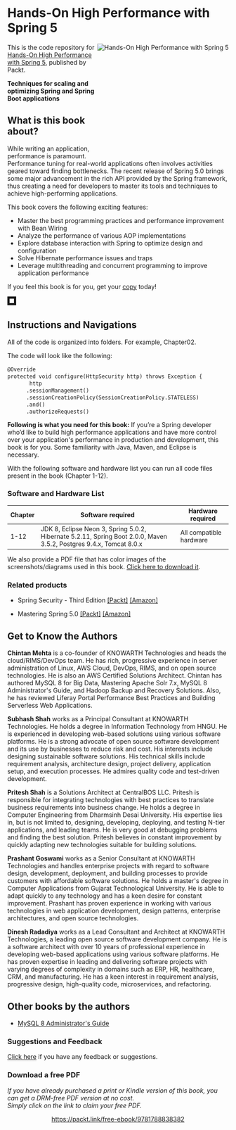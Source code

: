 


# Hands-On High Performance with Spring 5

<a href="https://www.packtpub.com/application-development/hands-high-performance-spring?utm_source=github&utm_medium=repository&utm_campaign=9781788838382"><img src="https://raw.githubusercontent.com/PacktPublishing/Hands-On-High-Performance-with-Spring-5/master/cover.png" alt="Hands-On High Performance with Spring 5" height="256px" align="right"></a>

This is the code repository for [Hands-On High Performance with Spring 5](https://www.packtpub.com/application-development/hands-high-performance-spring?utm_source=github&utm_medium=repository&utm_campaign=9781788838382), published by Packt.

**Techniques for scaling and optimizing Spring and Spring Boot applications**

## What is this book about?
While writing an application, performance is paramount. Performance tuning for real-world applications often involves activities geared toward finding bottlenecks. The recent release of Spring 5.0 brings some major advancement in the rich API provided by the Spring framework, thus creating a need for developers to master its tools and techniques to achieve high-performing applications.

This book covers the following exciting features:
* Master the best programming practices and performance improvement with Bean Wiring
* Analyze the performance of various AOP implementations
* Explore database interaction with Spring to optimize design and configuration
* Solve Hibernate performance issues and traps
* Leverage multithreading and concurrent programming to improve application performance

If you feel this book is for you, get your [copy](https://www.amazon.com/dp/1788838386) today!

<a href="https://www.packtpub.com/?utm_source=github&utm_medium=banner&utm_campaign=GitHubBanner"><img src="https://raw.githubusercontent.com/PacktPublishing/GitHub/master/GitHub.png" 
alt="https://www.packtpub.com/" border="5" /></a>


## Instructions and Navigations
All of the code is organized into folders. For example, Chapter02.

The code will look like the following:
```
@Override
protected void configure(HttpSecurity http) throws Exception {
       http
      .sessionManagement()
      .sessionCreationPolicy(SessionCreationPolicy.STATELESS)
      .and()
      .authorizeRequests()
```

**Following is what you need for this book:**
If you’re a Spring developer who’d like to build high performance applications and have more control over your application's performance in production and development, this book is for you. Some familiarity with Java, Maven, and Eclipse is necessary.	

With the following software and hardware list you can run all code files present in the book (Chapter 1-12).

### Software and Hardware List

| Chapter  | Software required                   | Hardware required                        |
| -------- | ------------------------------------| -----------------------------------|
| 1-12        | JDK 8, Eclipse Neon 3, Spring 5.0.2, Hibernate 5.2.11, Spring Boot 2.0.0, Maven 3.5.2, Postgres 9.4.x, Tomcat 8.0.x| All compatible hardware |


We also provide a PDF file that has color images of the screenshots/diagrams used in this book. [Click here to download it](https://www.packtpub.com/sites/default/files/downloads/HandsOnHighPerformancewithSpring5_ColorImages.pdf).

### Related products <Paste books from the Other books you may enjoy section>
* Spring Security - Third Edition [[Packt]](https://www.packtpub.com/application-development/spring-security-third-edition?utm_source=github&utm_medium=repository&utm_campaign=9781787129511) [[Amazon]](https://www.amazon.com/dp/1787129519)

* Mastering Spring 5.0 [[Packt]](https://www.packtpub.com/application-development/mastering-spring-50?utm_source=github&utm_medium=repository&utm_campaign=9781787123175) [[Amazon]](https://www.amazon.com/dp/1787123170)

## Get to Know the Authors
**Chintan Mehta**
is a co-founder of KNOWARTH Technologies and heads the cloud/RIMS/DevOps team. He has rich, progressive experience in server administration of Linux, AWS Cloud, DevOps, RIMS, and on open source technologies. He is also an AWS Certified Solutions Architect. Chintan has authored MySQL 8 for Big Data, Mastering Apache Solr 7.x, MySQL 8 Administrator's Guide, and Hadoop Backup and Recovery Solutions. Also, he has reviewed Liferay Portal Performance Best Practices and Building Serverless Web Applications.

**Subhash Shah**
works as a Principal Consultant at KNOWARTH Technologies. He holds a degree in Information Technology from HNGU. He is experienced in developing web-based solutions using various software platforms. He is a strong advocate of open source software development and its use by businesses to reduce risk and cost. His interests include designing sustainable software solutions. His technical skills include requirement analysis, architecture design, project delivery, application setup, and execution processes. He admires quality code and test-driven development.

**Pritesh Shah**
is a Solutions Architect at CentralBOS LLC. Pritesh is responsible for integrating technologies with best practices to translate business requirements into business change. He holds a degree in Computer Engineering from Dharmsinh Desai University. His expertise lies in, but is not limited to, designing, developing, deploying, and testing N-tier applications, and leading teams. He is very good at debugging problems and finding the best solution. Pritesh believes in constant improvement by quickly adapting new technologies suitable for building solutions.

**Prashant Goswami**
works as a Senior Consultant at KNOWARTH Technologies and handles enterprise projects with regard to software design, development, deployment, and building processes to provide customers with affordable software solutions. He holds a master's degree in Computer Applications from Gujarat Technological University. He is able to adapt quickly to any technology and has a keen desire for constant improvement. Prashant has proven experience in working with various technologies in web application development, design patterns, enterprise architectures, and open source technologies.

**Dinesh Radadiya**
works as a Lead Consultant and Architect at KNOWARTH Technologies, a leading open source software development company. He is a software architect with over 10 years of professional experience in developing web-based applications using various software platforms. He has proven expertise in leading and delivering software projects with varying degrees of complexity in domains such as ERP, HR, healthcare, CRM, and manufacturing. He has a keen interest in requirement analysis, progressive design, high-quality code, microservices, and refactoring.


## Other books by the authors
* [MySQL 8 Administrator's Guide](https://www.packtpub.com/big-data-and-business-intelligence/mysql-8-administrator%E2%80%99s-guide?utm_source=github&utm_medium=repository&utm_campaign=9781788395199)

### Suggestions and Feedback
[Click here](https://docs.google.com/forms/d/e/1FAIpQLSdy7dATC6QmEL81FIUuymZ0Wy9vH1jHkvpY57OiMeKGqib_Ow/viewform) if you have any feedback or suggestions.
### Download a free PDF

 <i>If you have already purchased a print or Kindle version of this book, you can get a DRM-free PDF version at no cost.<br>Simply click on the link to claim your free PDF.</i>
<p align="center"> <a href="https://packt.link/free-ebook/9781788838382">https://packt.link/free-ebook/9781788838382 </a> </p>